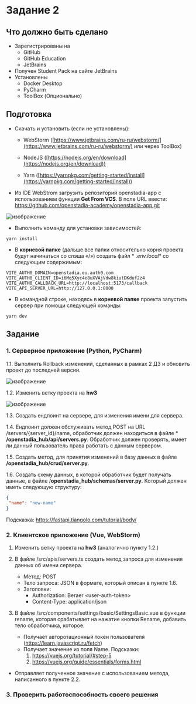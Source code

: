 # Задание 2

## Что должно быть сделано

- Зарегистрированы на
    - GitHub
    - GitHub Education
    - JetBrains
- Получен Student Pack на сайте JetBrains
- Установлены
    - Docker Desktop
    - PyCharm
    - ToolBox (Опционально)

## Подготовка

- Скачать и установить (если не установлены):

    - WebStorm ([https://www.jetbrains.com/ru-ru/webstorm/](https://www.jetbrains.com/ru-ru/webstorm/) или через
      ToolBox)

    - NodeJS ([https://nodejs.org/en/download](https://nodejs.org/en/download))

    - Yarn ([https://yarnpkg.com/getting-started/install](https://yarnpkg.com/getting-started/install))

- Из IDE WebStrom загрузить репозиторий openstadia-app с использованием функции **Get From VCS**. В поле URL
  ввести: https://github.com/openstadia-academy/openstadia-app.git

![изображение](/task2/image001.png)

- Выполнить команду для установки зависимостей:

```
yarn install
```

- В **корневой папке** (дальше все папки относительно корня проекта будут начинаться со слэша «/») создать файл *
  *.env.local** со следующим содержимым:

```
VITE_AUTH0_DOMAIN=openstadia.eu.auth0.com
VITE_AUTH0_CLIENT_ID=i6Mq5Xyc4e8uXVAjVdw8kiutDKduf2z4 
VITE_AUTH0_CALLBACK_URL=http://localhost:5173/callback
VITE_API_SERVER_URL=http://127.0.0.1:8000
```

- В командной строке, находясь в **корневой папке** проекта запустить сервер при помощи следующей команды:

```
yarn dev
```

## Задание

### 1. Серверное приложение (Python, PyCharm)

1.1. Выполнить Rollback изменений, сделанных в рамках 2 ДЗ и обновить проект до последней версии.

![изображение](/task2/image002.png)

1.2. Изменить ветку проекта на **hw3**

![изображение](/task2/image003.png)

1.3. Создать ендпоинт на сервере, для изменения имени для сервера.

1.4. Ендпоинт должен обслуживать метод POST на URL /servers/{server_id}/name, обработчик должен находиться в файле *
**/openstadia_hub/api/servers.py**. Обработчик должен проверять, имеет ли данный пользователь права работать с данным
сервером.

1.5. Создать метод, для принятия изменений в базу данных в файле **/openstadia_hub/crud/server.py**.

1.6. Создать схему данных, в которой обработчик будет получать данные, в файле /**openstadia_hub/schemas/server.py**.
Который должен иметь следующую структуру:

 ```json 
 {
  "name": "new-name"
}
 ```

Подсказка: <https://fastapi.tiangolo.com/tutorial/body/>

### 2. Клиентское приложение (Vue, WebStorm)

1. Изменить ветку проекта на **hw3** (аналогично пункту 1.2.)


2. В файле /src/apis/servers.ts создать метод запроса для изменения данных об имени сервера.
    - Метод: POST
    - Тело запроса: JSON в формате, который описан в пункте 1.6.
    - Заголовки:
        - Authorization: Beraer \<user-auth-token\>
        - Content-Type: application/json

3. В файле /src/components/settings/basic/SettingsBasic.vue в функции rename, которая срабатывает на нажатие кнопки
   Rename, добавить тело обработчика, которое:

    - Получает авторотационный токен пользователя (<https://learn.javascript.ru/fetch>)
    - Получает значение из поля Name. Подсказки:
        1. https://vuejs.org/tutorial/#step-5
        2. https://vuejs.org/guide/essentials/forms.html

- Отправляет полученное значение с использованием метода, написанного в пункте 2.2.

### 3. Проверить работоспособность своего решения
